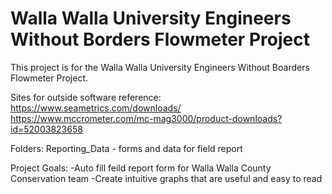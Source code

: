 # Walla Walla University Engineers Without Borders Flowmeter Project

This project is for the Walla Walla University Engineers Without Boarders Flowmeter Project. 


Sites for outside software reference:
https://www.seametrics.com/downloads/
https://www.mccrometer.com/mc-mag3000/product-downloads?id=52003823658

Folders: 
Reporting_Data - forms and data for field report


Project Goals:
-Auto fill feild report form for Walla Walla County Conservation team
-Create intuitive graphs that are useful and easy to read
